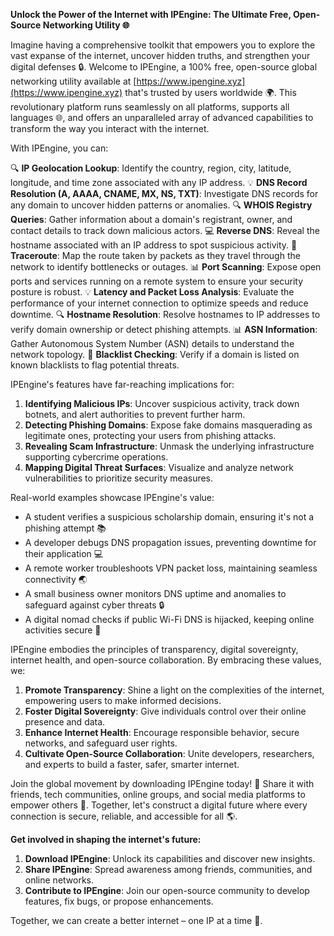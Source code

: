 **Unlock the Power of the Internet with IPEngine: The Ultimate Free, Open-Source Networking Utility 🌐**

Imagine having a comprehensive toolkit that empowers you to explore the vast expanse of the internet, uncover hidden truths, and strengthen your digital defenses 🔒. Welcome to IPEngine, a 100% free, open-source global networking utility available at [https://www.ipengine.xyz](https://www.ipengine.xyz) that's trusted by users worldwide 🌍. This revolutionary platform runs seamlessly on all platforms, supports all languages 🌐, and offers an unparalleled array of advanced capabilities to transform the way you interact with the internet.

With IPEngine, you can:

🔍 **IP Geolocation Lookup**: Identify the country, region, city, latitude, longitude, and time zone associated with any IP address.
💡 **DNS Record Resolution (A, AAAA, CNAME, MX, NS, TXT)**: Investigate DNS records for any domain to uncover hidden patterns or anomalies.
🔍 **WHOIS Registry Queries**: Gather information about a domain's registrant, owner, and contact details to track down malicious actors.
💻 **Reverse DNS**: Reveal the hostname associated with an IP address to spot suspicious activity.
🚀 **Traceroute**: Map the route taken by packets as they travel through the network to identify bottlenecks or outages.
📊 **Port Scanning**: Expose open ports and services running on a remote system to ensure your security posture is robust.
💡 **Latency and Packet Loss Analysis**: Evaluate the performance of your internet connection to optimize speeds and reduce downtime.
🔍 **Hostname Resolution**: Resolve hostnames to IP addresses to verify domain ownership or detect phishing attempts.
📊 **ASN Information**: Gather Autonomous System Number (ASN) details to understand the network topology.
🚨 **Blacklist Checking**: Verify if a domain is listed on known blacklists to flag potential threats.

IPEngine's features have far-reaching implications for:

1. **Identifying Malicious IPs**: Uncover suspicious activity, track down botnets, and alert authorities to prevent further harm.
2. **Detecting Phishing Domains**: Expose fake domains masquerading as legitimate ones, protecting your users from phishing attacks.
3. **Revealing Scam Infrastructure**: Unmask the underlying infrastructure supporting cybercrime operations.
4. **Mapping Digital Threat Surfaces**: Visualize and analyze network vulnerabilities to prioritize security measures.

Real-world examples showcase IPEngine's value:

* A student verifies a suspicious scholarship domain, ensuring it's not a phishing attempt 📚
* A developer debugs DNS propagation issues, preventing downtime for their application 💻
* A remote worker troubleshoots VPN packet loss, maintaining seamless connectivity 🌏
* A small business owner monitors DNS uptime and anomalies to safeguard against cyber threats 🔒
* A digital nomad checks if public Wi-Fi DNS is hijacked, keeping online activities secure 🔑

IPEngine embodies the principles of transparency, digital sovereignty, internet health, and open-source collaboration. By embracing these values, we:

1. **Promote Transparency**: Shine a light on the complexities of the internet, empowering users to make informed decisions.
2. **Foster Digital Sovereignty**: Give individuals control over their online presence and data.
3. **Enhance Internet Health**: Encourage responsible behavior, secure networks, and safeguard user rights.
4. **Cultivate Open-Source Collaboration**: Unite developers, researchers, and experts to build a faster, safer, smarter internet.

Join the global movement by downloading IPEngine today! 🚀 Share it with friends, tech communities, online groups, and social media platforms to empower others 🤝. Together, let's construct a digital future where every connection is secure, reliable, and accessible for all 🌎.

**Get involved in shaping the internet's future:**

1. **Download IPEngine**: Unlock its capabilities and discover new insights.
2. **Share IPEngine**: Spread awareness among friends, communities, and online networks.
3. **Contribute to IPEngine**: Join our open-source community to develop features, fix bugs, or propose enhancements.

Together, we can create a better internet – one IP at a time 🔗.
